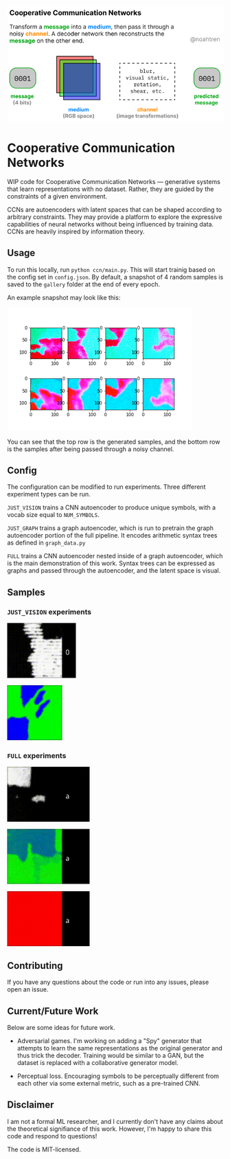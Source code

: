 ![Cooperative Communication Networks](/media/ccn.png)

# Cooperative Communication Networks

WIP code for Cooperative Communication Networks — generative systems that learn
representations with no dataset. Rather, they are guided by the constraints of
a given environment.

CCNs are autoencoders with latent spaces that can be shaped according to
arbitrary constraints. They may provide a platform to explore the expressive
capabilities of neural networks without being influenced by training data.
CCNs are heavily inspired by information theory.

## Usage

To run this locally, run `python ccn/main.py`. This will start trainig based on
the config set in `config.json`. By default, a snapshot of 4 random samples is
saved to the `gallery` folder at the end of every epoch.

An example snapshot may look like this:

![](/media/example_snapshot.png)

You can see that the top row is the generated samples, and the bottom row is the
samples after being passed through a noisy channel.

## Config

The configuration can be modified to run experiments. Three different
experiment types can be run.

`JUST_VISION` trains a CNN autoencoder to produce unique symbols, with a vocab
size equal to `NUM_SYMBOLS`.

`JUST_GRAPH` trains a graph autoencoder, which is run to pretrain the graph
autoencoder portion of the full pipeline. It encodes arithmetic syntax
trees as defined in `graph_data.py` 

`FULL` trains a CNN autoencoder nested inside of a graph autoencoder, which is
the main demonstration of this work. Syntax trees can be expressed as graphs
and passed through the autoencoder, and the latent space is visual.

## Samples

### `JUST_VISION` experiments

![](/media/cloud_vision_only_newaug_test_night_animation.gif)

![](/media/cloud_vision_only_color_animation.gif)

### `FULL` experiments

![](/media/cloud_full_test_animation.gif)

![](/media/cloud_full_color_2_animation.gif)

![](/media/cloud_6node_full_color_animation.gif)


## Contributing

If you have any questions about the code or run into any issues, please open an
issue.

## Current/Future Work

Below are some ideas for future work.

* Adversarial games. I'm working on adding a "Spy" generator that attempts to
learn the same representations as the original generator and thus trick the
decoder. Training would be similar to a GAN, but the dataset is replaced with a 
collaborative generator model.

* Perceptual loss. Encouraging symbols to be perceptually different from each
other via some external metric, such as a pre-trained CNN.

## Disclaimer

I am not a formal ML researcher, and I currently don't have any claims about the
theoretical signifiance of this work. However, I'm happy to share this code and
respond to questions!

The code is MIT-licensed.
